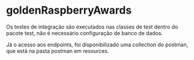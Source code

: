 # goldenRaspberryAwards

Os testes de integração são executados nas classes de test 
dentro do pacote test, não é necessário configuração de banco de dados.


Já o acesso aos endpoints, foi disponibilizado uma collection do postman,
que está na pasta postman em resources.